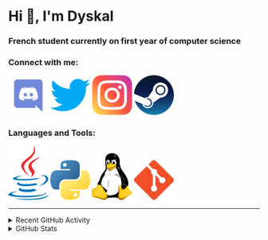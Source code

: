 # Hi 👋, I'm Dyskal

### French student currently on first year of computer science

### Connect with me:

![Discord](./images/discord.svg "Dyskal#9636")
[![Twitter](./images/twitter.svg "@dyskal")](https://twitter.com/dyskal)
[![Instagram](./images/insta.svg "@dyskal")](https://instagram.com/dyskal)
[![Steam](./images/steam.svg "dyskal")](https://steamcommunity.com/id/dyskal/)

### Languages and Tools:

[![Java](./images/java.svg)](https://www.oracle.com/java/)
[![Python](./images/python.svg)](https://www.python.org/)
![Linux](./images/linux.svg)
[![Git](./images/git.svg)](https://git-scm.com/)

---

<details>
<summary>Recent GitHub Activity</summary>

<!--START_SECTION:activity-->


1. 🎉 Merged PR [#6](https://github.com/Dyskal/AutoQuery/pull/6) in [Dyskal/AutoQuery](https://github.com/Dyskal/AutoQuery)
2. 🎉 Merged PR [#43](https://github.com/Dyskal/TwitchPlayerOpener/pull/43) in [Dyskal/TwitchPlayerOpener](https://github.com/Dyskal/TwitchPlayerOpener)
3. 🎉 Merged PR [#33](https://github.com/Dyskal/DiscordRP/pull/33) in [Dyskal/DiscordRP](https://github.com/Dyskal/DiscordRP)
4. 🎉 Merged PR [#32](https://github.com/Dyskal/DiscordRP/pull/32) in [Dyskal/DiscordRP](https://github.com/Dyskal/DiscordRP)
5. 🎉 Merged PR [#41](https://github.com/Dyskal/TwitchPlayerOpener/pull/41) in [Dyskal/TwitchPlayerOpener](https://github.com/Dyskal/TwitchPlayerOpener)
5. 🎉 Merged PR [#16](https://github.com/Dyskal/DiscordRP/pull/16) in [Dyskal/DiscordRP](https://github.com/Dyskal/DiscordRP)
6. 🎉 Merged PR [#17](https://github.com/Dyskal/TwitchPlayerOpener/pull/17) in [Dyskal/TwitchPlayerOpener](https://github.com/Dyskal/TwitchPlayerOpener)

<!--END_SECTION:activity-->

</details>

<details>
<summary>GitHub Stats</summary>

![GitHub Stats](https://github-readme-stats.vercel.app/api/top-langs?username=dyskal&show_icons=true&locale=en&layout=compact&card_width=445&langs_count=10&hide_borders=true)
![GitHub Stats](https://github-readme-stats.vercel.app/api?username=dyskal&show_icons=true&locale=en&include_all_commits=true&hide_borders=true)
</details>

